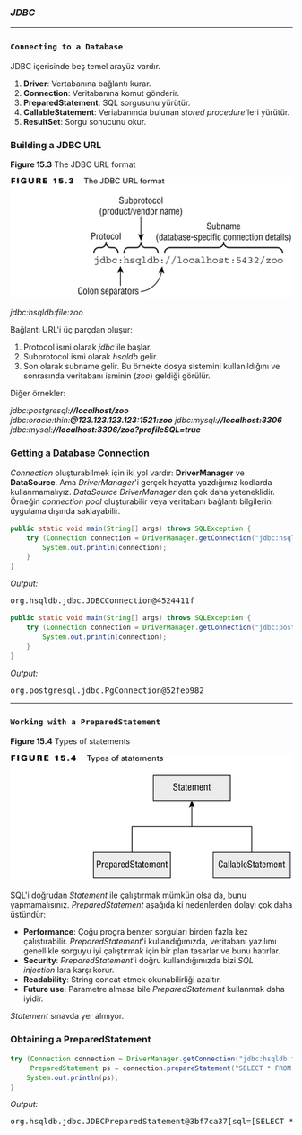 ### _JDBC_

---
### `Connecting to a Database`

JDBC içerisinde beş temel arayüz vardır.
1. **Driver**: Vertabanına bağlantı kurar.
2. **Connection**: Veritabanına komut gönderir.
3. **PreparedStatement**: SQL sorgusunu yürütür.
4. **CallableStatement**: Veriabanında bulunan _stored procedure_'leri yürütür.
5. **ResultSet**: Sorgu sonucunu okur.

### Building a JDBC URL

**Figure 15.3** The JDBC URL format

![img.png](../../../../resources/img/figure-15.3.png)

_jdbc:hsqldb:file:zoo_

Bağlantı URL'i üç parçdan oluşur:
1. Protocol ismi olarak _jdbc_ ile başlar.
2. Subprotocol ismi olarak _hsqldb_ gelir.
3. Son olarak subname gelir. Bu örnekte dosya sistemini kullanıldığını ve sonrasında veritabanı isminin (_zoo_) geldiği
   görülür.

Diğer örnekler:

_jdbc:postgresql:**//localhost/zoo**_
_jdbc:oracle:thin:**@123.123.123.123:1521:zoo**_
_jdbc:mysql:**//localhost:3306**_
_jdbc:mysql:**//localhost:3306/zoo?profileSQL=true**_

### Getting a Database Connection

_Connection_ oluşturabilmek için iki yol vardır: **DriverManager** ve **DataSource**. Ama _DriverManager_'i gerçek hayatta
yazdığımız kodlarda kullanmamalıyız. _DataSource_ _DriverManager_'dan çok daha yeteneklidir. Örneğin _connection pool_ 
oluşturabilir veya veritabanı bağlantı bilgilerini uygulama dışında saklayabilir.

```java
public static void main(String[] args) throws SQLException {
    try (Connection connection = DriverManager.getConnection("jdbc:hsqldb:file:zoo")) {
        System.out.println(connection);
    }
}
```

_Output:_
<pre>
org.hsqldb.jdbc.JDBCConnection@4524411f
</pre>

```java
public static void main(String[] args) throws SQLException {
    try (Connection connection = DriverManager.getConnection("jdbc:postgresql://localhost:5432/zoo_db", "postgres", "postgres")) {
        System.out.println(connection);
    }
}
```
_Output:_
<pre>
org.postgresql.jdbc.PgConnection@52feb982
</pre>

---
### `Working with a PreparedStatement`

**Figure 15.4** Types of statements

![img.png](../../../../resources/img/figure-15.4.png)

SQL'i doğrudan _Statement_ ile çalıştırmak mümkün olsa da, bunu yapmamalısınız. _PreparedStatement_ aşağıda ki nedenlerden 
dolayı çok daha üstündür:

- **Performance**: Çoğu progra benzer sorguları birden fazla kez çalıştırabilir. _PreparedStatement_'i kullandığımızda, 
  veritabanı yazılımı genellikle sorguyu iyi çalıştırmak için bir plan tasarlar ve bunu hatırlar.
- **Security**: _PreparedStatement_'i doğru kullandığımızda bizi _SQL injection_'lara karşı korur. 
- **Readability**: String concat etmek okunabilirliği azaltır.
- **Future use**: Parametre almasa bile _PreparedStatement_ kullanmak daha iyidir.

_Statement_ sınavda yer almıyor.

### Obtaining a PreparedStatement

```java
try (Connection connection = DriverManager.getConnection("jdbc:hsqldb:file:zoo");
     PreparedStatement ps = connection.prepareStatement("SELECT * FROM exhibits")) {
    System.out.println(ps);
}
```

_Output:_
<pre>
org.hsqldb.jdbc.JDBCPreparedStatement@3bf7ca37[sql=[SELECT * FROM exhibits]]
</pre>